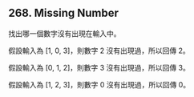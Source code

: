 ## 268. Missing Number

找出哪一個數字沒有出現在輸入中。

假設輸入為 [1, 0, 3]，則數字 2 沒有出現過，所以回傳 2。

假設輸入為 [0, 1, 2]，則數字 3 沒有出現過，所以回傳 3。

假設輸入為 [1, 2, 3]，則數字 0 沒有出現過，所以回傳 0。